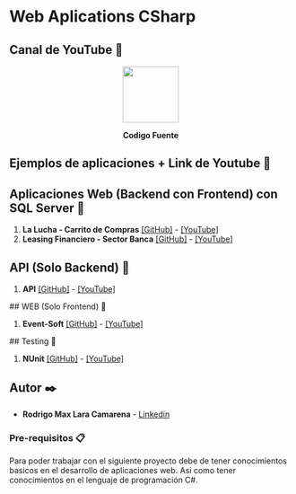 # Web Aplications CSharp

## Canal de YouTube 🚀

<p align="center">
  <a title="Codigo Fuente" href="https://www.youtube.com/codigofuente" target="_blank">
<img src="https://yt3.ggpht.com/a-/AOh14Ggu5Wml45UPksoMVJq2rqctYSp_bLbg3U1zYmoO5g=s288-c-k-c0xffffffff-no-rj-mo" width="100" />
  </a>
</p>
<p align="center">
  <b>Codigo Fuente</b>
</p>

## Ejemplos de aplicaciones + Link de Youtube 📌
## Aplicaciones Web (Backend con Frontend) con SQL Server 📌
<ol>
  <li><b>La Lucha - Carrito de Compras</b> <a href="https://github.com/Rodrigolara05/La-Lucha-Carrito-de-Compras" target="_blank">[GitHub]</a> 
   - <a href="https://youtu.be/Tr1MfaQKPrE" target="_blank">[YouTube]</a></li>
  <li><b>Leasing Financiero - Sector Banca</b> <a href="https://github.com/Rodrigolara05/Leasing-Financiero-Software" target="_blank">[GitHub]</a> 
   - <a href="https://youtu.be/XJuG-kKqTNU" target="_blank">[YouTube]</a></li>
</ol>

## API (Solo Backend) 📌

<ol>
  <li><b>API</b> <a href="https://github.com/Rodrigolara05/API-CSharp/" target="_blank">[GitHub]</a> 
   - <a href="https://youtube.com/CodigoFuente" target="_blank">[YouTube]</a></li>
</ol>
## WEB (Solo Frontend) 📌

<ol>
  <li><b>Event-Soft</b> <a href="https://github.com/Rodrigolara05/ASP.NET-Core-MVC-Frontend-JQuery-Bootstrap" target="_blank">[GitHub]</a> 
   - <a href="https://youtube.com/CodigoFuente" target="_blank">[YouTube]</a></li>
</ol>
## Testing 📌

<ol>
  <li><b>NUnit</b> <a href="https://github.com/Rodrigolara05/NUnit/" target="_blank">[GitHub]</a> 
   - <a href="https://youtube.com/CodigoFuente" target="_blank">[YouTube]</a></li>
</ol>

## Autor ✒️

* **Rodrigo Max Lara Camarena** -  [Linkedin](https://www.linkedin.com/in/rodrigolara05)

### Pre-requisitos 📋

Para poder trabajar con el siguiente proyecto debe de tener conocimientos basicos en el desarrollo de aplicaciones web.
Asi como tener conocimientos en el lenguaje de programación C#.
